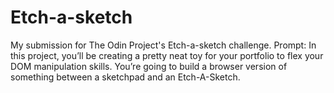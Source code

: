 # Etch-a-sketch
My submission for The Odin Project's Etch-a-sketch challenge. Prompt: In this project, you’ll be creating a pretty neat toy for your portfolio to flex your DOM manipulation skills. You’re going to build a browser version of something between a sketchpad and an Etch-A-Sketch.
